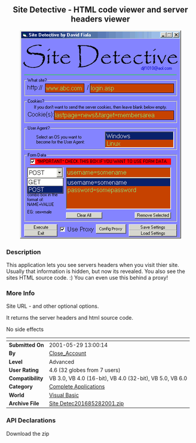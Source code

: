 ﻿<div align="center">

## Site Detective \- HTML code viewer and server headers viewer

<img src="PIC200152814555237.gif">
</div>

### Description

This application lets you see servers headers when you visit thier site. Usually that information is hidden, but now its revealed. You also see the sites HTML source code. :) You can even use this behind a proxy!
 
### More Info
 
Site URL - and other optional options.

It returns the server headers and html source code.

No side effects


<span>             |<span>
---                |---
**Submitted On**   |2001-05-29 13:00:14
**By**             |[Close\_Account](https://github.com/Planet-Source-Code/PSCIndex/blob/master/ByAuthor/close-account.md)
**Level**          |Advanced
**User Rating**    |4.6 (32 globes from 7 users)
**Compatibility**  |VB 3\.0, VB 4\.0 \(16\-bit\), VB 4\.0 \(32\-bit\), VB 5\.0, VB 6\.0
**Category**       |[Complete Applications](https://github.com/Planet-Source-Code/PSCIndex/blob/master/ByCategory/complete-applications__1-27.md)
**World**          |[Visual Basic](https://github.com/Planet-Source-Code/PSCIndex/blob/master/ByWorld/visual-basic.md)
**Archive File**   |[Site Detec201685282001\.zip](https://github.com/Planet-Source-Code/close-account-site-detective-html-code-viewer-and-server-headers-viewer__1-23525/archive/master.zip)

### API Declarations

Download the zip





